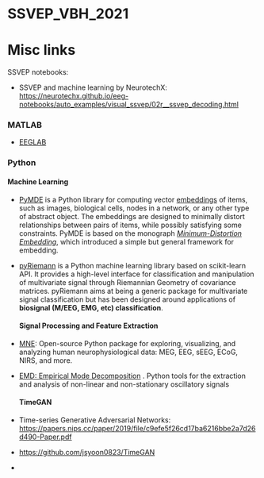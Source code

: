 # SSVEP_VBH_2021



# Misc links

SSVEP notebooks:

* SSVEP and machine learning by NeurotechX: https://neurotechx.github.io/eeg-notebooks/auto_examples/visual_ssvep/02r__ssvep_decoding.html



### MATLAB

* [EEGLAB](https://sccn.ucsd.edu/eeglab/index.php)

### Python 

#### Machine Learning

* [PyMDE](https://pymde.org/index.html) is a Python library for computing vector [embeddings](https://pymde.org/getting_started/index.html#embedding-definition) of items, such as images, biological cells, nodes in a network, or any other type of abstract object. The embeddings are designed to minimally distort relationships between pairs of items, while possibly satisfying some constraints. PyMDE is based on the monograph *[Minimum-Distortion Embedding](https://web.stanford.edu/~boyd/papers/min_dist_emb.html)*, which introduced a simple but general framework for embedding.

* [pyRiemann](https://pyriemann.readthedocs.io/en/latest/) is a Python machine learning library based on scikit-learn API. It provides a high-level interface for classification and manipulation of multivariate signal through Riemannian Geometry of covariance matrices. pyRiemann aims at being a generic package for multivariate signal classification but has been designed around applications of **biosignal (M/EEG, EMG, etc) classification**.

  

  #### Signal Processing and Feature Extraction

* [MNE](https://mne.tools/stable/index.html): Open-source Python package for exploring, visualizing, and analyzing human neurophysiological data: MEG, EEG, sEEG, ECoG, NIRS, and more.

* [EMD: Empirical Mode Decomposition](https://emd.readthedocs.io/en/stable/index.html) .  Python tools for the extraction and analysis of non-linear and non-stationary oscillatory signals

   #### TimeGAN 
 * Time-series Generative Adversarial Networks: https://papers.nips.cc/paper/2019/file/c9efe5f26cd17ba6216bbe2a7d26d490-Paper.pdf
 * https://github.com/jsyoon0823/TimeGAN 
 *  
